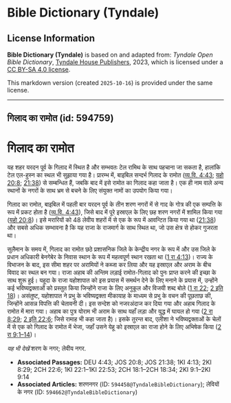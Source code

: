 # Bible Dictionary (Tyndale)

## License Information

**Bible Dictionary (Tyndale)** is based on and adapted from: _Tyndale Open Bible Dictionary_, [Tyndale House Publishers](https://tyndaleopenresources.com/), 2023, which is licensed under a [CC BY-SA 4.0 license](https://creativecommons.org/licenses/by-sa/4.0/legalcode.en).

This markdown version (created `2025-10-16`) is provided under the same license.



--------------------------------

## गिलाद का रामोत (id: 594759)

गिलाद का रामोत
==============

यह शहर यरदन पूर्व के गिलाद में स्थित है और सम्भवतः टेल रामिथ के साथ पहचाना जा सकता है, हालांकि टेल एल\-हुस्न का स्थल भी सुझाया गया है। प्रारम्भ में, बाइबिल सन्दर्भ गिलाद के रामोत ([व्य.वि. 4:43](https://ref.ly/Deut4:43); [यहो 20:8](https://ref.ly/Josh20:8); [21:38](https://ref.ly/Josh21:38)) से सम्बन्धित हैं, जबकि बाद में इसे रामोत का गिलाद कहा जाता है। एक ही नाम वाले अन्य स्थानों के नगरों के साथ भ्रम से बचने के लिए संयुक्त नामों का उपयोग किया गया।

गिलाद का रामोत, बाइबिल में पहली बार यरदन पूर्व के तीन शरण नगरों में से गाद के गोत्र की एक सम्पत्ति के रूप में प्रकट होता है ([व्य.वि. 4:43](https://ref.ly/Deut4:43)), जिसे बाद में पूरे इस्राएल के लिए छह शरण नगरों में शामिल किया गया ([यहो 20:8](https://ref.ly/Josh20:8))। इसे मरारियों को 48 लेवीय शहरों में से एक के रूप में आवन्टित किया गया था ([21:38](https://ref.ly/Josh21:38)) और सबसे अधिक सम्भावना है कि यह राजा के राजमार्ग के साथ स्थित था, जो उस क्षेत्र से होकर गुजरता था।

सुलैमान के समय में, गिलाद का रामोत छठे प्रशासनिक जिले के केन्द्रीय नगर के रूप में और उस जिले के प्रधान अधिकारी बेनगेबेर के निवास स्थान के रूप में महत्वपूर्ण स्थान रखता था ([1 रा 4:13](https://ref.ly/1Kgs4:13))। राज्य के विभाजन के बाद, इस सीमा शहर पर अरामियों ने कब्जा कर लिया और यह इस्राएल और अराम के बीच विवाद का स्थल बन गया। राजा अहाब की अन्तिम लड़ाई रामोत\-गिलाद को पुनः प्राप्त करने की इच्छा के साथ शुरू हुई। यहूदा के राजा यहोशापात को इस प्रयास में समर्थन देने के लिए मनाने के प्रयास में, उन्होंने कई भविष्यद्वक्ताओं को प्रस्तुत किया जिन्होंने राजा के लिए अनुकूल और विजयी शब्द बोले ([1 रा 22](https://ref.ly/1Kgs22:1-1Kgs22:53); [2 इति 18](https://ref.ly/2Chr18:1-2Chr18:34))। असंतुष्ट, यहोशापात ने प्रभु के भविष्यद्वक्ता मीकायाह के माध्यम से प्रभु के वचन की पूछताछ की, जिन्होंने आसन्न विपत्ति की चेतावनी दी। इस सन्देश को नजरअंदाज कर दिया गया और अहाब गिलाद के रामोत में मारा गया। अहाब का पुत्र योराम भी अराम के साथ यहाँ लड़ा और युद्ध में घायल हो गया ([2 रा 8:29](https://ref.ly/2Kgs8:29); [2 इति 22:6](https://ref.ly/2Chr22:6); जिसे रामाह भी कहा जाता है)। इसके तुरन्त बाद, एलीशा ने भविष्यद्वक्ताओं के चेलों में से एक को गिलाद के रामोत में भेजा, जहाँ उसने येहू को इस्राएल का राजा होने के लिए अभिषेक किया ([2 रा 9:1–14](https://ref.ly/2Kgs9:1-2Kgs9:14))।

*यह भी देखें* शरण के नगर; लेवीय नगर.

* **Associated Passages:** DEU 4:43; JOS 20:8; JOS 21:38; 1KI 4:13; 2KI 8:29; 2CH 22:6; 1KI 22:1–1KI 22:53; 2CH 18:1–2CH 18:34; 2KI 9:1–2KI 9:14
* **Associated Articles:** शरणनगर (ID: `594458@TyndaleBibleDictionary`); लेवियों के नगर (ID: `594662@TyndaleBibleDictionary`)

